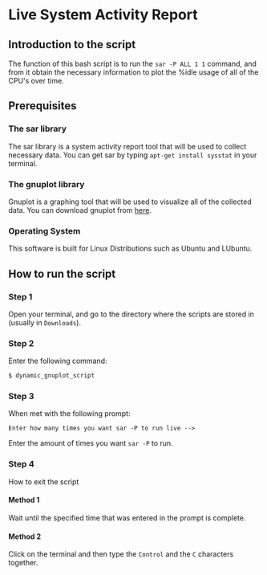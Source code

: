 # Live System Activity Report

## Introduction to the script

The function of this bash script is to run the `sar -P ALL 1 1` command, and from it obtain the necessary information to plot the %idle usage of all of the CPU's over time.

## Prerequisites

### The sar library

The sar library is a system activity report tool that will be used to collect necessary data.
You can get sar by typing `apt-get install sysstat` in your terminal.

### The gnuplot library

Gnuplot is a graphing tool that will be used to visualize all of the collected data.
You can download gnuplot from [here](https://sourceforge.net/projects/gnuplot/files/gnuplot/).

### Operating System

This software is built for Linux Distributions such as Ubuntu and LUbuntu.

## How to run the script

### Step 1

Open your terminal, and go to the directory where the scripts are stored in (usually in `Downloads`).

### Step 2

Enter the following command:

```bash
$ dynamic_gnuplot_script
```

### Step 3

When met with the following prompt:

```
Enter how many times you want sar -P to run live -->
```

Enter the amount of times you want `sar -P` to run.

### Step 4

How to exit the script

#### Method 1

Wait until the specified time that was entered in the prompt is complete.

#### Method 2

Click on the terminal and then type the `Control` and the `C` characters together.
